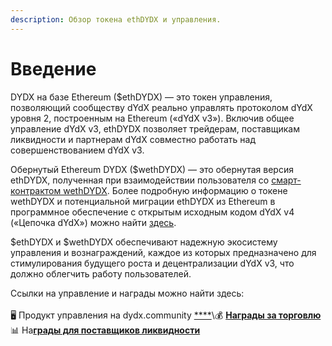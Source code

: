 ```yaml
---
description: Обзор токена ethDYDX и управления.
---
```


# Введение

DYDX на базе Ethereum ($ethDYDX) — это токен управления, позволяющий сообществу dYdX реально управлять протоколом dYdX уровня 2, построенным на Ethereum («dYdX v3»). Включив общее управление dYdX v3, ethDYDX позволяет трейдерам, поставщикам ликвидности и партнерам dYdX совместно работать над совершенствованием dYdX v3.

Обернутый Ethereum DYDX ($wethDYDX) — это обернутая версия ethDYDX, полученная при взаимодействии пользователя со [смарт-контрактом wethDYDX](https://etherscan.io/address/0x46b2deae6eff3011008ea27ea36b7c27255ddfa9). Более подробную информацию о токене wethDYDX и потенциальной миграции ethDYDX из Ethereum в программное обеспечение с открытым исходным кодом dYdX v4 («Цепочка dYdX») можно найти [здесь](https://docs.dydx.community/dydx-token-migration/start-here/introduction).

$ethDYDX и $wethDYDX обеспечивают надежную экосистему управления и вознаграждений, каждое из которых предназначено для стимулирования будущего роста и децентрализации dYdX v3, что должно облегчить работу пользователей.

Ссылки на управление и награды можно найти здесь:\
\
🖥️ Продукт управления на dydx.community
[****](https://dydx.community)\💰 [**Награды за торговлю**](rewards/trading-rewards.md)\
📊 На[**грады для поставщиков ликвидности**](rewards/liquidity-provider-rewards.md)
